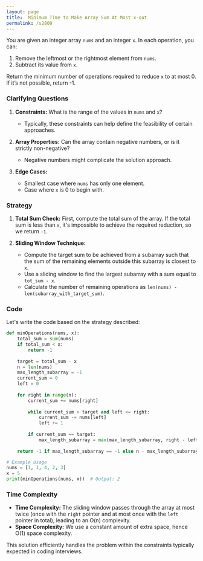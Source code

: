 ```yaml
---
layout: page
title:  Minimum Time to Make Array Sum At Most x-out
permalink: /s2809
---
```


You are given an integer array `nums` and an integer `x`. In each operation, you can:

1. Remove the leftmost or the rightmost element from `nums`.
2. Subtract its value from `x`.

Return the minimum number of operations required to reduce `x` to at most 0. If it’s not possible, return -1.

### Clarifying Questions

1. **Constraints:** What is the range of the values in `nums` and `x`?
   - Typically, these constraints can help define the feasibility of certain approaches.
   
2. **Array Properties:** Can the array contain negative numbers, or is it strictly non-negative?
   - Negative numbers might complicate the solution approach.

3. **Edge Cases:**
   - Smallest case where `nums` has only one element.
   - Case where `x` is 0 to begin with.

### Strategy

1. **Total Sum Check:** First, compute the total sum of the array. If the total sum is less than `x`, it's impossible to achieve the required reduction, so we return `-1`.

2. **Sliding Window Technique:**
   - Compute the target sum to be achieved from a subarray such that the sum of the remaining elements outside this subarray is closest to `x`.
   - Use a sliding window to find the largest subarray with a sum equal to `tot_sum - x`.
   - Calculate the number of remaining operations as `len(nums) - len(subarray_with_target_sum)`.

### Code

Let's write the code based on the strategy described:

```python
def minOperations(nums, x):
    total_sum = sum(nums)
    if total_sum < x:
        return -1
    
    target = total_sum - x
    n = len(nums)
    max_length_subarray = -1
    current_sum = 0
    left = 0
    
    for right in range(n):
        current_sum += nums[right]
        
        while current_sum > target and left <= right:
            current_sum -= nums[left]
            left += 1
            
        if current_sum == target:
            max_length_subarray = max(max_length_subarray, right - left + 1)
    
    return -1 if max_length_subarray == -1 else n - max_length_subarray

# Example Usage
nums = [1, 1, 4, 2, 3]
x = 5
print(minOperations(nums, x))  # Output: 2
```

### Time Complexity

- **Time Complexity:** The sliding window passes through the array at most twice (once with the `right` pointer and at most once with the `left` pointer in total), leading to an O(n) complexity.
- **Space Complexity:** We use a constant amount of extra space, hence O(1) space complexity.

This solution efficiently handles the problem within the constraints typically expected in coding interviews.
